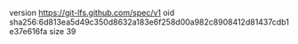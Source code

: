 version https://git-lfs.github.com/spec/v1
oid sha256:6d813ea5d49c350d8632a183e6f258d00a982c8908412d81437cdb1e37e616fa
size 39
